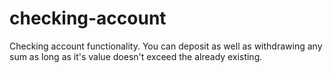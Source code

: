 # checking-account
Checking account functionality. You can deposit as well as withdrawing any sum as long as it's value doesn't exceed the already existing.
